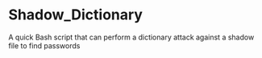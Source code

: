 # Shadow_Dictionary
A quick Bash script that can perform a dictionary attack against a shadow file to find passwords

